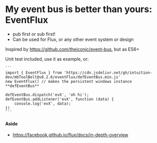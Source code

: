 
# My event bus is better than yours: EventFlux

- pub first or sub first!
- Can be used for Flux, or any other event system or design


Inspired by https://github.com/theiconic/event-bus, but as ES6+

Unit test included, use it as example, or:

    ```
    import { EventFlux } from 'https://cdn.jsdelivr.net/gh/intuition-dev/mbToolBelt@v8.2.6/eventFlux/defEventBus.min.js'
    new EventFlux() // makes the persistent windows instance **defEventBus**

    defEventBus.dispatch('evX', 'oh hi');
    defEventBus.addListener('evX', function (data) {
        console.log('evX', data);
    })
    ```


#### Aside

- https://facebook.github.io/flux/docs/in-depth-overview
